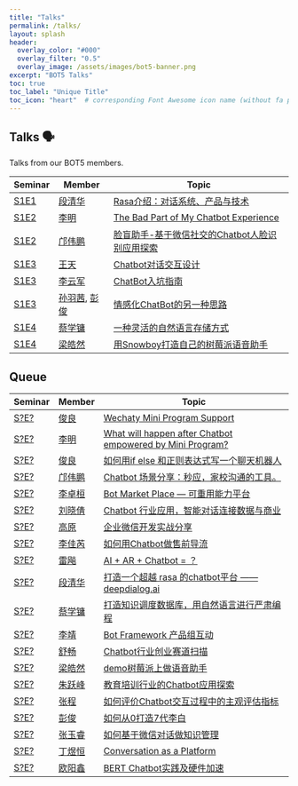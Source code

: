 ```yaml
---
title: "Talks"
permalink: /talks/
layout: splash
header:
  overlay_color: "#000"
  overlay_filter: "0.5"
  overlay_image: /assets/images/bot5-banner.png
excerpt: "BOT5 Talks"
toc: true
toc_label: "Unique Title"
toc_icon: "heart"  # corresponding Font Awesome icon name (without fa prefix)
---
```


## Talks 🗣

Talks from our BOT5 members.

| Seminar | Member | Topic |
| ------- | ------ | ----- |
| [S1E1](https://blog.chatie.io/bot5-seminar-minutes-0/) | [段清华](https://bot5.club/people/qhduan) | [Rasa介绍：对话系统、产品与技术](https://blog.chatie.io/rasa/) |
| [S1E2](https://blog.chatie.io/bot-friday-second/) | [李明](https://bot5.club/people/limingth) | [The Bad Part of My Chatbot Experience](https://www.bot5.club/talks/maodou-bot-limingth/) |
| [S1E2](https://blog.chatie.io/bot-friday-second/) | [邝伟鹏](https://bot5.club/people/creatorkuang) | [脸盲助手-基于微信社交的Chatbot人脸识别应用探索](https://www.bot5.club/talks/face-blinder/) |
| [S1E3](https://www.bot5.club/events/seminar-minutes-3/) | [王天](/people/larrykey) | [Chatbot对话交互设计](https://www.jianshu.com/p/43e93bfd0895) |
| [S1E3](https://www.bot5.club/events/seminar-minutes-3/) | [李云军](/people/darkli) | [ChatBot入坑指南](https://www.bot5.club/talk-about-conversion-bot/) |
| [S1E3](https://www.bot5.club/events/seminar-minutes-3/) | [孙羽茜](/people/sunyuqian1997), [彭俊](/people/misska1) | [情感化ChatBot的另一种思路](#TBD) |
| [S1E4](https://www.bot5.club/events/seminar-minutes-4/) | [蔡学镛](/people/jenniferlee520) | [一种灵活的自然语言存储方式](#TBD) |
| [S1E4](https://www.bot5.club/events/seminar-minutes-4/) | [梁皓然](/people/lhr0909) | [用Snowboy打造自己的树莓派语音助手](https://www.bot5.club/talks/snowboy-demo/) |

## Queue

| Seminar | Member | Topic |
| ------- | ------ | ----- |
| [S?E?](https://bot5.club/events/seminar-minutes-?-?/) | [俊良](https://bot5.club/people/) | [Wechaty Mini Program Support](https://www.bot5.club/talks/TBD) |
| [S?E?](https://bot5.club/events/seminar-minutes-?-?/) | [李明](https://bot5.club/people/limingth) | [What will happen after Chatbot empowered by Mini Program?](https://www.bot5.club/talks/TBD) |
| [S?E?](https://bot5.club/events/seminar-minutes-?-?/) | [俊良](https://bot5.club/people/) | [如何用if else 和正则表达式写一个聊天机器人](https://www.bot5.club/talks/TBD) |
| [S?E?](https://bot5.club/events/seminar-minutes-?-?/) | [邝伟鹏](https://bot5.club/people/github_username) | [Chatbot 场景分享：秒应，家校沟通的工具。](https://www.bot5.club/talks/TBD) |
| [S?E?](https://bot5.club/events/seminar-minutes-?-?/) | [李卓桓](https://bot5.club/people/huan) | [Bot Market Place — 可重用能力平台](https://www.bot5.club/talks/TBD) |
| [S?E?](https://bot5.club/events/seminar-minutes-?-?/) | [刘晓倩](https://bot5.club/people/github_username) | [Chatbot 行业应用，智能对话连接数据与商业](https://www.bot5.club/talks/TBD) |
| [S?E?](https://bot5.club/events/seminar-minutes-?-?/) | [高原](https://bot5.club/people/github_username) | [企业微信开发实战分享](https://www.bot5.club/talks/TBD) |
| [S?E?](https://bot5.club/events/seminar-minutes-?-?/) | [李佳芮](https://bot5.club/people/github_username) | [如何用Chatbot做售前导流](https://www.bot5.club/talks/TBD) |
| [S?E?](https://bot5.club/events/seminar-minutes-?-?/) | [雷飚](https://bot5.club/people/github_username) | [AI + AR + Chatbot = ？](https://www.bot5.club/talks/TBD) |
| [S?E?](https://bot5.club/events/seminar-minutes-?-?/) | [段清华](https://bot5.club/people/github_username) | [打造一个超越 rasa 的chatbot平台 —— deepdialog.ai](https://www.bot5.club/talks/TBD) |
| [S?E?](https://bot5.club/events/seminar-minutes-?-?/) | [蔡学镛](https://bot5.club/people/github_username) | [打造知识调度数据库，用自然语言进行严肃编程](https://www.bot5.club/talks/TBD) |
| [S?E?](https://bot5.club/events/seminar-minutes-?-?/) | [李靖](https://bot5.club/people/github_username) | [Bot Framework 产品组互动](https://www.bot5.club/talks/TBD) |
| [S?E?](https://bot5.club/events/seminar-minutes-?-?/) | [舒畅](https://bot5.club/people/github_username) | [Chatbot行业创业赛道扫描](https://www.bot5.club/talks/TBD) |
| [S?E?](https://bot5.club/events/seminar-minutes-?-?/) | [梁皓然](https://bot5.club/people/github_username) | [demo树莓派上做语音助手](https://www.bot5.club/talks/TBD) |
| [S?E?](https://bot5.club/events/seminar-minutes-?-?/) | [朱跃峰](https://bot5.club/people/github_username) | [教育培训行业的Chatbot应用探索](https://www.bot5.club/talks/TBD) |
| [S?E?](https://bot5.club/events/seminar-minutes-?-?/) | [张程](https://bot5.club/people/github_username) | [如何评价Chatbot交互过程中的主观评估指标](https://www.bot5.club/talks/TBD) |
| [S?E?](https://bot5.club/events/seminar-minutes-?-?/) | [彭俊](https://bot5.club/people/github_username) | [如何从0打造7代李白](https://www.bot5.club/talks/TBD) |
| [S?E?](https://bot5.club/events/seminar-minutes-?-?/) | [张玉睿](https://bot5.club/people/github_username) | [如何基于微信对话做知识管理](https://www.bot5.club/talks/TBD) |
| [S?E?](https://bot5.club/events/seminar-minutes-?-?/) | [丁煜恒](https://bot5.club/people/github_username) | [Conversation as a Platform](https://www.bot5.club/talks/TBD) |
| [S?E?](https://bot5.club/events/seminar-minutes-?-?/) | [欧阳鑫](https://bot5.club/people/github_username) | [BERT Chatbot实践及硬件加速](https://www.bot5.club/talks/TBD) |
